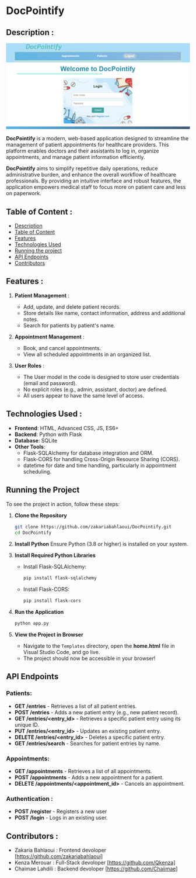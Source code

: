 # DocPointify

## Description :

![home](image.png)

**DocPointify** is a modern, web-based application designed to streamline the management of patient appointments for healthcare providers. This platform enables doctors and their assistants to log in, organize appointments, and manage patient information efficiently.​

**DocPointify** aims to simplify repetitive daily operations, reduce administrative burden, and enhance the overall workflow of healthcare professionals. By providing an intuitive interface and robust features, the application empowers medical staff to focus more on patient care and less on paperwork.​

## Table of Content :

- [Description](#description-)
- [Table of Content](#table-of-content-)
- [Features](#features-)
- [Technologies Used](#technologies-used-)
- [Running the project](#running-the-project)
- [API Endpoints](#api-endpoints)
- [Contributors](#contributors-)


## Features :

1. **Patient Management** :
    - Add, update, and delete patient records.
    - Store details like name, contact information, address and additional notes.
    - Search for patients by patient's name. 
    
2. **Appointment Management** : 
   - Book, and cancel appointments.
   - View all scheduled appointments in an organized list.
   
3. **User Roles** : 
   - The User model in the code is designed to store user credentials (email and password).
   - No explicit roles (e.g., admin, assistant, doctor) are defined.
   - All users appear to have the same level of access.


## Technologies Used :

- **Frontend**: HTML, Advanced CSS, JS, ES6+
- **Backend**: Python with Flask
- **Database**: SQLite
- **Other Tools**: 
     - Flask-SQLAlchemy for database integration and ORM.
     - Flask-CORS for handling Cross-Origin Resource Sharing (CORS).
     - datetime for date and time handling, particularly in appointment scheduling.


## Running the Project

To see the project in action, follow these steps:

1. **Clone the Repository**
   ```bash
   git clone https://github.com/zakariabahlaoui/DocPointify.git
   cd DocPointify
   ```

2. **Install Python**
   Ensure Python (3.8 or higher) is installed on your system.

3. **Install Required Python Libraries**
   - Install Flask-SQLAlchemy:
     ```bash
     pip install flask-sqlalchemy
     ```
   - Install Flask-CORS:
     ```bash
     pip install flask-cors
     ```

4. **Run the Application**
   ```bash
   python app.py
   ```

5. **View the Project in Browser**
   - Navigate to the `Templates` directory, open the **home.html** file in Visual Studio Code, and go live.
   - The project should now be accessible in your browser!


## API Endpoints

### Patients:
- **GET /entries** - Retrieves a list of all patient entries.
- **POST /entries** - Adds a new patient entry (e.g., new patient record).
- **GET /entries/<entry_id>** - Retrieves a specific patient entry using its unique ID.
- **PUT /entries/<entry_id>** -  Updates an existing patient entry.
- **DELETE /entries/<entry_id>** - Deletes a specific patient entry.
- **GET /entries/search** - Searches for patient entries by name.

### Appointments:
- **GET /appointments** - Retrieves a list of all appointments.
- **POST /appointments** - Adds a new appointment for a patient.
- **DELETE /appointments/<appointment_id>** - Cancels an appointment.

### Authentication :
- **POST /register** - Registers a new user
- **POST /login** -  Logs in an existing user.

## Contributors :

- Zakaria Bahlaoui : Frontend devoloper [https://github.com/zakariabahlaoui]
- Kenza Merouar : Full-Stack devoloper  [https://github.com/Qkenza]
- Chaimae Lahdili  : Backend devoloper [https://github.com/Chaiimae]
